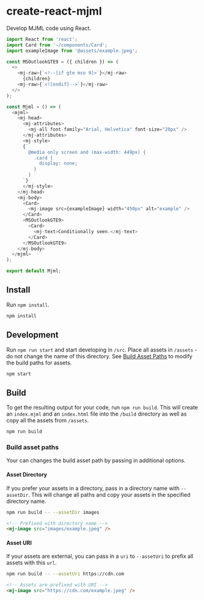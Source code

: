 # create-react-mjml

Develop MJML code using React.

```js
import React from 'react';
import Card from '~/components/Card';
import exampleImage from '@assets/example.jpeg';

const MSOutlookGTE9 = ({ children }) => (
  <>
    <mj-raw>{`<!--[if gte mso 9]>`}</mj-raw>
      {children}
    <mj-raw>{`<![endif]-->`}</mj-raw>
  </>
);

const Mjml = () => (
  <mjml>
    <mj-head>
      <mj-attributes>
        <mj-all font-family="Arial, Helvetica" font-size="20px" />
      </mj-attributes>
      <mj-style>
      {`
        @media only screen and (max-width: 449px) {
          .card {
            display: none;
          }
        }
      `}
      </mj-style>
    </mj-head>
    <mj-body>
      <Card>
        <mj-image src={exampleImage} width="450px" alt="example" />
      </Card>
      <MSOutlookGTE9>
        <Card>
          <mj-text>Conditionally seen.</mj-text>
        </Card>
      </MSOutlookGTE9>
    </mj-body>
  </mjml>
);

export default Mjml;
```

## Install

Run `npm install`.

```bash
npm install
```

## Development

Run `npm run start` and start developing in `/src`. Place all assets in `/assets` - do not change the name of this directory. See [Build Asset Paths](#build-asset-paths) to modify the build paths for assets.

```bash
npm start
```

## Build

To get the resulting output for your code, run `npm run build`. This will create an `index.mjml` and an `index.html` file into the `/build` directory as well as copy all the assets from `/assets`.

```bash
npm run build
```

### Build asset paths

Your can changes the build asset path by passing in additional options.

#### Asset Directory

If you prefer your assets in a directory, pass in a directory name with `--assetDir`. This will change all paths and copy your assets in the specified directory name.

```bash
npm run build -- --assetDir images
```
```html
<!-- Prefixed with directory name -->
<mj-image src="images/example.jpeg" />
```
#### Asset URI

If your assets are external, you can pass in a `uri` to `--assetUri` to prefix all assets with this `url`.

```bash
npm run build -- --assetUri https://cdn.com
```
```html
<!-- Assets are prefixed with URI -->
<mj-image src="https://cdn.com/example.jpeg" />
```